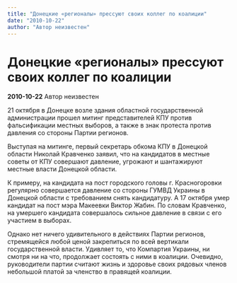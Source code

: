 ```yaml
---
title: "Донецкие «регионалы» прессуют своих коллег по коалиции"
date: "2010-10-22"
author: "Автор неизвестен"
---
```


# Донецкие «регионалы» прессуют своих коллег по коалиции

**2010-10-22** Автор неизвестен

21 октября в Донецке возле здания областной государственной администрации прошел митинг представителей КПУ против фальсификации местных выборов, а также в знак протеста против давления со стороны Партии регионов.

Выступая на митинге, первый секретарь обкома КПУ в Донецкой области Николай Кравченко заявил, что на кандидатов в местные советы от КПУ совершают давление, угрожают и шантажируют местные власти Донецкой области.

К примеру, на кандидата на пост городского головы г. Красногоровки регулярно совершается давление со стороны ГУМВД Украины в Донецкой области с требованием снять кандидатуру. А 17 октября умер кандидат на пост мэра Макеевки Виктор Жабин. По словам Кравченко, на умершего кандидата совершалось сильное давление в связи с его участием в выборах.

Однако нет ничего удивительного в действиях Партии регионов, стремящейся любой ценой закрепиться по всей вертикали государственной власти. Удивляет то, что Компартия Украины, ни смотря ни на что, продолжает состоять с ними в коалиции. Очевидно, руководители партии считают жизнь и здоровье своих рядовых членов небольшой платой за членство в правящей коалиции.